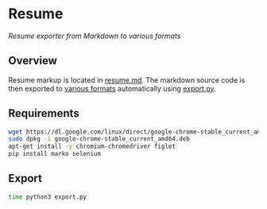 # Resume

_Resume exporter from Markdown to various formats_

## Overview

Resume markup is located in [resume.md](resume.md). The markdown source code is then exported to [various formats](export/) automatically using [export.py](export.py).

## Requirements

```bash
wget https://dl.google.com/linux/direct/google-chrome-stable_current_amd64.deb
sudo dpkg -i google-chrome-stable_current_amd64.deb
apt-get install -y chromium-chromedriver figlet
pip install marko selenium
```

## Export

```bash
time python3 export.py
```
